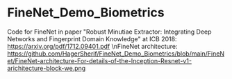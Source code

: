 # FineNet_Demo_Biometrics
Code for FineNet in paper "Robust Minutiae Extractor: Integrating Deep Networks and Fingerprint Domain Knowledge" at ICB 2018: https://arxiv.org/pdf/1712.09401.pdf
\nFineNet architecture: https://github.com/HagerSherif/FineNet_Demo_Biometrics/blob/main/FineNet/FineNet-architecture-For-details-of-the-Inception-Resnet-v1-arichitecture-block-we.png
